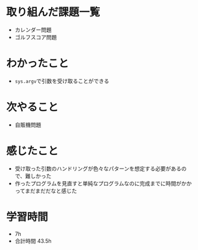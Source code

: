 # 取り組んだ課題一覧
- カレンダー問題
- ゴルフスコア問題
# わかったこと
- `sys.argv`で引数を受け取ることができる
# 次やること
- 自販機問題
# 感じたこと
- 受け取った引数のハンドリングが色々なパターンを想定する必要があるので、難しかった
- 作ったプログラムを見直すと単純なプログラムなのに完成までに時間がかかってまだまだだなと感じた
# 学習時間
- 7h
- 合計時間 43.5h